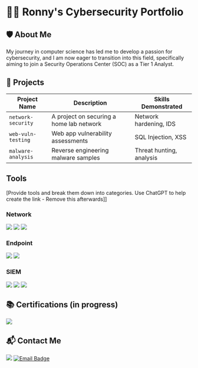 # 👨‍💻 Ronny's Cybersecurity Portfolio

## 🛡️ About Me
My journey in computer science has led me to develop a passion for cybersecurity, and I am now eager to transition into this field, specifically aiming to join a Security Operations Center (SOC) as a Tier 1 Analyst.

## 🔨 Projects
| Project Name     | Description                             | Skills Demonstrated      |
|------------------|-----------------------------------------|-------------------------|
| `network-security` | A project on securing a home lab network | Network hardening, IDS   |
| `web-vuln-testing` | Web app vulnerability assessments       | SQL Injection, XSS       |
| `malware-analysis` | Reverse engineering malware samples     | Threat hunting, analysis |

## Tools
[Provide tools and break them down into categories. Use ChatGPT to help create the link - Remove this afterwards]]

### Network
<div>
    <img src="https://img.shields.io/badge/-Wireshark-1679A7?&style=for-the-badge&logo=Wireshark&logoColor=white" />
    <img src="https://img.shields.io/badge/-Suricata-EF3B2D?&style=for-the-badge&logo=Suricata&logoColor=white" />
    <img src="https://img.shields.io/badge/-Zeek-777BB4?&style=for-the-badge&logo=Zeek&logoColor=white" />
</div>

### Endpoint
<div>
    <img src="https://img.shields.io/badge/-Microsoft_Defender_for_Endpoint-00A4EF?&style=for-the-badge&logo=Microsoft&logoColor=white" />
    <img src="https://img.shields.io/badge/-Velociraptor-4B275F?&style=for-the-badge&logo=Velociraptor&logoColor=white" />
</div>

### SIEM
<div>
    <img src="https://img.shields.io/badge/-Microsoft_Sentinel-0078D4?&style=for-the-badge&logo=Microsoft&logoColor=white" />
    <img src="https://img.shields.io/badge/-Splunk-000000?&style=for-the-badge&logo=Splunk&logoColor=white" />
    <img src="https://img.shields.io/badge/-Elastic-005571?&style=for-the-badge&logo=Elastic&logoColor=white" />
</div>

## 📚 Certifications (in progress)
<a href="https://linkedin.com">
<img src="https://img.shields.io/badge/-Security%2B-FF0000?logo=comptia&style=for-the-badge" /></a>


## 📬 Contact Me
<a href="https://linkedin.com">
<img src="https://img.shields.io/badge/-LinkedIn-0072b1?&style=for-the-badge&logo=linkedin&logoColor=white" /></a>

<a href="mailto:yourname@example.com">
<img src="https://img.shields.io/badge/-Email-D44638?style=for-the-badge&logo=protonmail&logoColor=white" alt="Email Badge" /></a>
